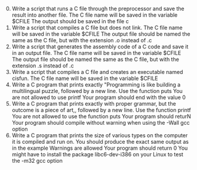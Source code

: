 0. Write a script that runs a C file through the preprocessor and save the result into another file.
	The C file name will be saved in the variable $CFILE
	The output should be saved in the file c
1. Write a script that compiles a C file but does not link.
	The C file name will be saved in the variable $CFILE
	The output file should be named the same as the C file, but with the extension .o instead of .c
2. Write a script that generates the assembly code of a C code and save it in an output file.
	The C file name will be saved in the variable $CFILE
	The output file should be named the same as the C file, but with the extension .s instead of .c
3. Write a script that compiles a C file and creates an executable named cisfun.
	The C file name will be saved in the variable $CFILE
4. Write a C program that prints exactly "Programming is like building a multilingual puzzle, followed by a new line.
	Use the function puts
	You are not allowed to use printf
	Your program should end with the value 0
5. Write a C program that prints exactly with proper grammar, but the outcome is a piece of art,, followed by a new line.
	Use the function printf
	You are not allowed to use the function puts
	Your program should returN
	Your program should compile without warning when using the -Wall gcc option
6. Write a C program that prints the size of various types on the computer it is compiled and run on.
	You should produce the exact same output as in the example
	Warnings are allowed
	Your program should return 0
	You might have to install the package libc6-dev-i386 on your Linux to test the -m32 gcc option
